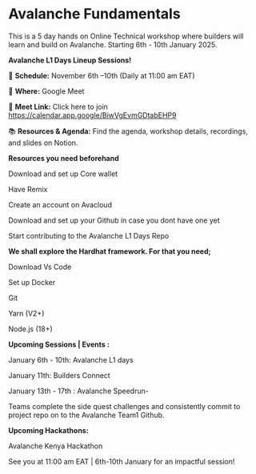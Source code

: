# Avalanche Fundamentals

This is a 5 day hands on Online Technical workshop where builders will learn and build on Avalanche.
Starting 6th - 10th January 2025.

**Avalanche L1 Days Lineup Sessions!**

📅 **Schedule:** November 6th –10th (Daily at 11:00 am EAT)

📍 **Where:** Google Meet

🔗 **Meet Link:** Click here to join https://calendar.app.google/BiwVgEvmGDtabEHP9

📚 **Resources & Agenda:** Find the agenda, workshop details, recordings, and slides on Notion.



**Resources you need beforehand**

Download and set up Core wallet

Have Remix

Create an account on Avacloud

Download and set up your Github in case you dont have one yet

Start contributing to the Avalanche L1 Days Repo

**We shall explore the Hardhat framework. For that you need;**

Download Vs Code

Set up Docker 

Git

Yarn (V2+)

Node.js (18+)


**Upcoming Sessions | Events :**

January 6th - 10th: Avalanche L1 days

January 11th: Builders Connect 

January 13th - 17th : Avalanche Speedrun- 

Teams complete the side quest challenges and consistently commit to project repo on  to the Avalanche Team1 Github.


**Upcoming Hackathons:**

Avalanche Kenya Hackathon

See you at 11:00 am EAT | 6th-10th January for an impactful session!

